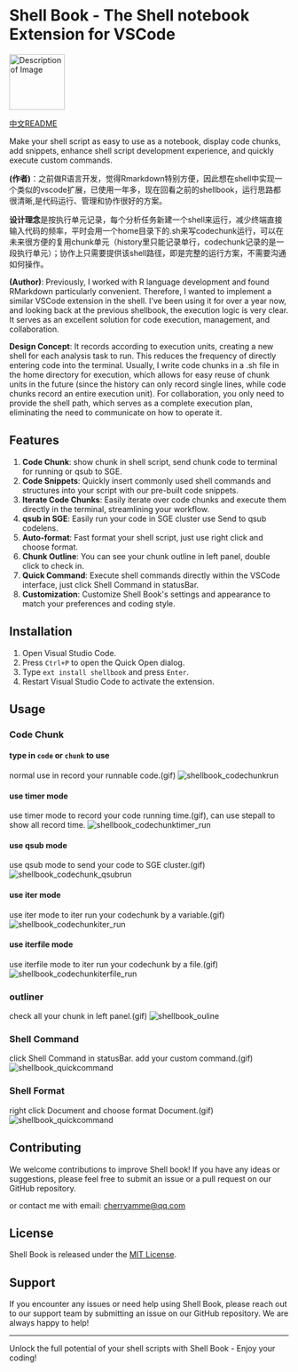 # Shell Book - The Shell notebook  Extension for VSCode
<img src="./assets/Shellbook.png" alt="Description of Image" style="width:100px;"/>

[中文README](./README_ZH.md)

Make your shell script as easy to use as a notebook, display code chunks, add snippets, enhance shell script development experience, and quickly execute custom commands.

**(作者)**：之前做R语言开发，觉得Rmarkdown特别方便，因此想在shell中实现一个类似的vscode扩展，已使用一年多，现在回看之前的shellbook，运行思路都很清晰,是代码运行、管理和协作很好的方案。

**设计理念**是按执行单元记录，每个分析任务新建一个shell来运行，减少终端直接输入代码的频率，平时会用一个home目录下的.sh来写codechunk运行，可以在未来很方便的复用chunk单元（history里只能记录单行，codechunk记录的是一段执行单元）；协作上只需要提供该shell路径，即是完整的运行方案，不需要沟通如何操作。

**(Author)**: Previously, I worked with R language development and found RMarkdown particularly convenient. Therefore, I wanted to implement a similar VSCode extension in the shell. I've been using it for over a year now, and looking back at the previous shellbook, the execution logic is very clear. It serves as an excellent solution for code execution, management, and collaboration.

**Design Concept**: It records according to execution units, creating a new shell for each analysis task to run. This reduces the frequency of directly entering code into the terminal. Usually, I write code chunks in a .sh file in the home directory for execution, which allows for easy reuse of chunk units in the future (since the history can only record single lines, while code chunks record an entire execution unit). For collaboration, you only need to provide the shell path, which serves as a complete execution plan, eliminating the need to communicate on how to operate it.

## Features

1. **Code Chunk**: show chunk in shell script, send chunk code to terminal for running or qsub to SGE.
2. **Code Snippets**: Quickly insert commonly used shell commands and structures into your script with our pre-built code snippets.
3. **Iterate Code Chunks**: Easily iterate over code chunks and execute them directly in the terminal, streamlining your workflow.
4. **qsub in SGE**: Easily run your code in SGE cluster use Send to qsub codelens.
5. **Auto-format**: Fast format your shell script, just use right click and choose format.
6. **Chunk Outline**: You can see your chunk outline in left panel, double click to check in.
7. **Quick Command**: Execute shell commands directly within the VSCode interface, just click Shell Command in statusBar.
8. **Customization**: Customize Shell Book's settings and appearance to match your preferences and coding style.

## Installation

1. Open Visual Studio Code.
2. Press `Ctrl+P` to open the Quick Open dialog.
3. Type `ext install shellbook` and press `Enter`.
4. Restart Visual Studio Code to activate the extension.

## Usage

### Code Chunk
#### type in `code` or `chunk` to use
normal use in record your runnable code.(gif)
![shellbook_codechunkrun](./assets/shellbook_codechunkrun.gif)

#### use timer mode
use timer mode to record your code running time.(gif), can use stepall to show all record time.
![shellbook_codechunktimer_run](./assets/shellbook_codechunktimer_run.gif)

#### use qsub mode
use qsub mode to send your code to SGE cluster.(gif)
![shellbook_codechunk_qsubrun](./assets/shellbook_codechunk_qsubrun.gif)

#### use iter mode
use iter mode to iter run your codechunk by a variable.(gif)
![shellbook_codechunkiter_run](./assets/shellbook_codechunkiter_run.gif)

#### use iterfile mode
use iterfile mode to iter run your codechunk by a file.(gif)
![shellbook_codechunkiterfile_run](./assets/shellbook_codechunkiterfile_run.gif)


### outliner
check all your chunk in left panel.(gif)
![shellbook_ouline](./assets/shellbook_ouline.gif)

### Shell Command
click Shell Command in statusBar. add your custom command.(gif)
![shellbook_quickcommand](./assets/shellbook_quickcommand.gif)

### Shell Format
right click Document and choose format Document.(gif)
![shellbook_quickcommand](./assets/shellbook_codeformatter.gif)



## Contributing

We welcome contributions to improve Shell book! If you have any ideas or suggestions, please feel free to submit an issue or a pull request on our GitHub repository.

or contact me with email:  cherryamme@qq.com

## License

Shell Book is released under the [MIT License](https://opensource.org/licenses/MIT).

## Support

If you encounter any issues or need help using Shell Book, please reach out to our support team by submitting an issue on our GitHub repository. We are always happy to help!

---

Unlock the full potential of your shell scripts with Shell Book - Enjoy your coding!
